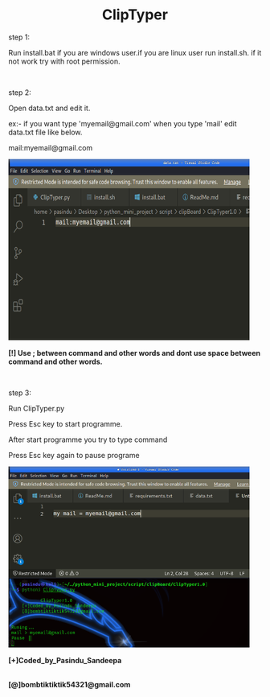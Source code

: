 <center><h1> ClipTyper </h1></center>

<p>step 1:</p>
<p>    Run install.bat if you are windows user.if you are linux user run install.sh. if it not work try with root permission.</p>
<br>
<p>step 2:</p>
<p>    Open data.txt and edit it.</p>
<p>        ex:- if you want type 'myemail@gmail.com' when you type 'mail' edit data.txt file like below.  </p>  
<p>            mail:myemail@gmail.com</p>
<img src='data.png' height='360' width='480' al='file not found'>
<p>        <b>[!] Use ; between command and other words and dont use space between command and other words.</b></p>
<br>
<p>step 3:</p>
<p>    Run ClipTyper.py</p>
<p>   Press Esc key to start programme.</p>
<p>    After start programme you try to type command</p>
<p>    Press Esc key again to pause programe</p>
<img src='test1.png' height='360' width='480' al='file not found'>
<br>
<b><p>[+]Coded_by_Pasindu_Sandeepa</p><br>
[@]bombtiktiktik54321@gmail.com</b>
